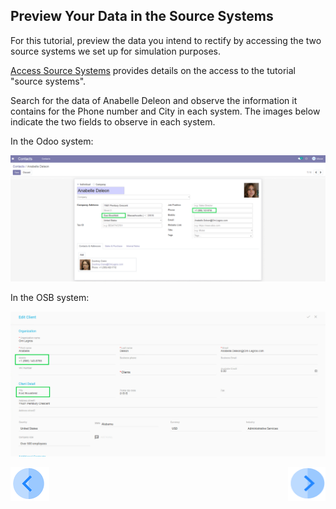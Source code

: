 ## Preview Your Data in the Source Systems

For this tutorial, preview the data you intend to rectify by accessing the two source systems we set up for simulation purposes. 

[Access Source Systems](../00_Setup/00_Access_Source_Systems.md) provides details on the access to the tutorial "source systems".

Search for the data of Anabelle Deleon and observe the information it contains for the Phone number and City in each system. The images below indicate the two fields to observe in each system.

In the Odoo system:

![image](../images/04_Rectify_First_Odoo.png)

In the OSB system:

![image](../images/04_Rectify_First_OSB.png)



[![Previous](../images/Previous.png)]( 03_01_Rectify_Data_Tutorial.md)[<img align="right" width="60" height="54" src="../images/Next.png">](03_03_Rectify_Login.md)

